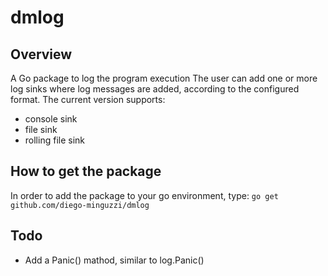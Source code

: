# dmlog
## Overview
A Go package to log the program execution
The user can add one or more log sinks where log messages are added, according to the configured format.
The current version supports:
-  console sink
-  file sink
-  rolling file sink

## How to get the package
In order to add the package to your go environment, type:
`
go get github.com/diego-minguzzi/dmlog
`

## Todo
* Add a Panic() mathod, similar to log.Panic()

